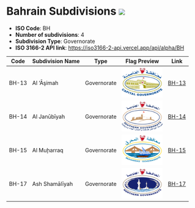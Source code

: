 # Bahrain Subdivisions ![](https://flagcdn.com/h40/bh.png)

- **ISO Code**: BH
- **Number of subdivisions**: 4
- **Subdivision Type**: Governorate
- **ISO 3166-2 API link**: https://iso3166-2-api.vercel.app/api/alpha/BH

| Code  | Subdivision Name         | Type | Flag Preview | Link |
|-------|--------------------------|--------------| -------------- |----------|
| BH-13 | Al ‘Āşimah | Governorate | <img src='https://raw.githubusercontent.com/amckenna41/iso3166-flag-icons/main/iso3166-2-icons/BH/BH-13.svg' height='80'> | [BH-13](https://github.com/amckenna41/iso3166-flag-icons/blob/main/iso3166-2-icons/BH/BH-13.svg) |
| BH-14 | Al Janūbīyah | Governorate | <img src='https://raw.githubusercontent.com/amckenna41/iso3166-flag-icons/main/iso3166-2-icons/BH/BH-14.svg' height='80'> | [BH-14](https://github.com/amckenna41/iso3166-flag-icons/blob/main/iso3166-2-icons/BH/BH-14.svg) |
| BH-15 | Al Muḩarraq | Governorate | <img src='https://raw.githubusercontent.com/amckenna41/iso3166-flag-icons/main/iso3166-2-icons/BH/BH-15.svg' height='80'> | [BH-15](https://github.com/amckenna41/iso3166-flag-icons/blob/main/iso3166-2-icons/BH/BH-15.svg) |
| BH-17 | Ash Shamālīyah | Governorate | <img src='https://raw.githubusercontent.com/amckenna41/iso3166-flag-icons/main/iso3166-2-icons/BH/BH-17.svg' height='80'> | [BH-17](https://github.com/amckenna41/iso3166-flag-icons/blob/main/iso3166-2-icons/BH/BH-17.svg) |
